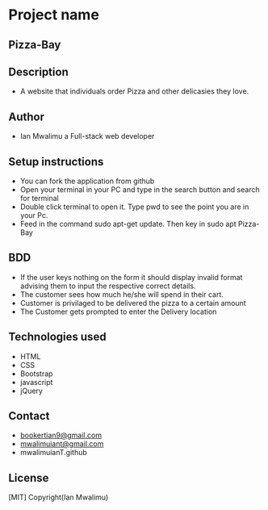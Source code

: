 # Project name
## Pizza-Bay

## Description
- A website that individuals order Pizza and other delicasies they love.
## Author
- Ian Mwalimu a Full-stack web developer
## Setup instructions
- You can fork the application from github
- Open your terminal in your PC and type in the search button and search for terminal
- Double click terminal to open it. Type pwd to see the point you are in your Pc.
- Feed in the command sudo apt-get update. Then key in sudo apt Pizza-Bay
## BDD
- If the user keys nothing on the form it should display invalid format advising them to input the respective correct details.
- The customer sees how much he/she will spend in their cart.
- Customer is privilaged to be delivered the pizza to a certain amount
- The Customer gets prompted to enter the Delivery  location 

## Technologies used
- HTML
- CSS 
- Bootstrap
- javascript
- jQuery

## Contact 
- bookertian9@gmail.com
- mwalimuiant@gmail.com
- mwalimuianT.github

## License
[MIT] Copyright(Ian Mwalimu)